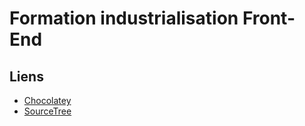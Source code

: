 Formation industrialisation Front-End
=====================================

## Liens

* [Chocolatey](https://chocolatey.org/)
* [SourceTree](https://www.sourcetreeapp.com/)